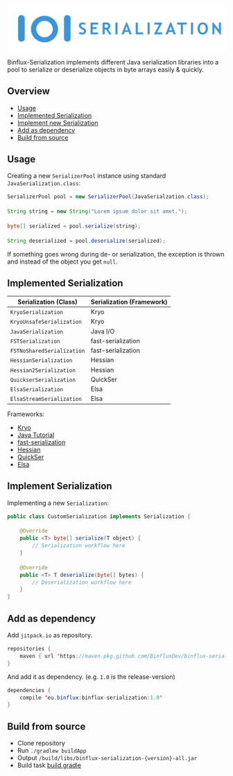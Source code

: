 ![Binflux-Serialization](binflux-serialization.png)

Binflux-Serialization implements different Java serialization 
libraries into a pool to serialize or deserialize objects in byte arrays easily & quickly.

## Overview

* [Usage](#usage)
* [Implemented Serialization](#implemented-serialization)
* [Implement new Serialization](#implement-serialization)
* [Add as dependency](#add-as-dependency)
* [Build from source](#build-from-source)

## Usage

Creating a new `SerializerPool` instance using standard `JavaSerialization.class`:

```java
SerializerPool pool = new SerializerPool(JavaSerialzation.class);

String string = new String("Lorem ipsum dolor sit amet.");
    
byte[] serialized = pool.serialize(string);
    
String deserialized = pool.deserialize(serialized);
```

If something goes wrong during de- or serialization, the exception is thrown and instead of the object you get `null`.

## Implemented Serialization

| Serialization (Class)      | Serialization (Framework) |
|----------------------------|---------------------------|
| `KryoSerialization`        | Kryo                      |
| `KryoUnsafeSerialization`  | Kryo                      |
| `JavaSerialization`        | Java I/O                  |
| `FSTSerialization`         | fast-serialization        |
| `FSTNoSharedSerialization` | fast-serialization        |
| `HessianSerialization`     | Hessian                   |
| `Hessian2Serialization`    | Hessian                   |
| `QuickserSerialization`    | QuickSer                  |
| `ElsaSerialization`        | Elsa                      |
| `ElsaStreamSerialization`  | Elsa                      |

Frameworks:
* [Kryo](https://github.com/EsotericSoftware/kryo)
* [Java Tutorial](https://docs.oracle.com/javase/tutorial/jndi/objects/serial.html#:~:text=To%20serialize%20an%20object%20means,interface%20or%20its%20subinterface%2C%20java.)
* [fast-serialization](https://github.com/RuedigerMoeller/fast-serialization)
* [Hessian](http://hessian.caucho.com/)
* [QuickSer](https://github.com/romix/quickser)
* [Elsa](http://www.mapdb.org/)

## Implement Serialization
 
Implementing a new `Serialization`:
 
 ```java
 public class CustomSerialization implements Serialization {
     
     @Override
     public <T> byte[] serialize(T object) {
         // Serialization workflow here
     }
 
     @Override
     public <T> T deserialize(byte[] bytes) {
         // Deserialization workflow here
     }
 } 
 ```

## Add as dependency

Add `jitpack.io` as repository. 

```java
repositories {
    maven { url 'https://maven.pkg.github.com/BinfluxDev/binflux-serialization' }
}
```

And add it as dependency. (e.g. `1.0` is the release-version)
```java
dependencies {
    compile 'eu.binflux:binflux-serialization:1.0'
}
```


## Build from source

* Clone repository
* Run `./gradlew buildApp`
* Output `/build/libs/binflux-serialization-{version}-all.jar` 
* Build task [build.gradle](https://github.com/BinfluxDev/binflux-serialization/blob/master/build.gradle)

